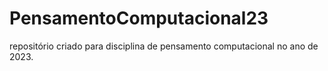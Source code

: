 # PensamentoComputacional23
repositório criado para disciplina de pensamento computacional no ano de 2023.
